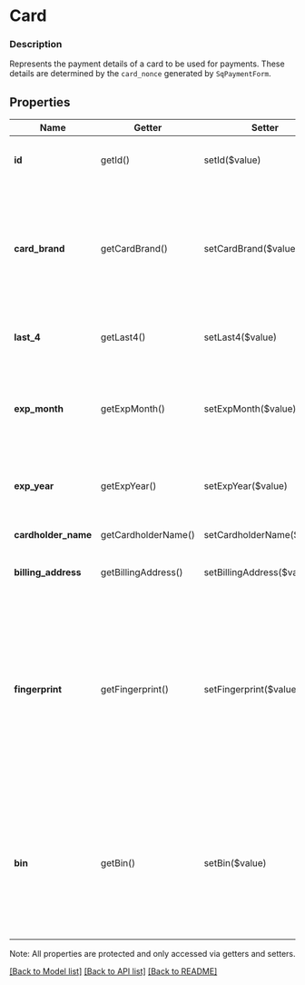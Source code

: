 # Card

### Description

Represents the payment details of a card to be used for payments. These details are determined by the `card_nonce` generated by `SqPaymentForm`.

## Properties
Name | Getter | Setter | Type | Description | Notes
------------ | ------------- | ------------- | ------------- | ------------- | -------------
**id** | getId() | setId($value) | **string** | Unique ID for this card. Generated by Square. | [optional] 
**card_brand** | getCardBrand() | setCardBrand($value) | **string** | The card&#39;s brand (such as &#x60;VISA&#x60;). See &#x60;CardBrand&#x60; for all possible values. See [CardBrand](#type-cardbrand) for possible values | [optional] 
**last_4** | getLast4() | setLast4($value) | **string** | The last 4 digits of the card number. | [optional] 
**exp_month** | getExpMonth() | setExpMonth($value) | **int** | The expiration month of the associated card as an integer between 1 and 12. | [optional] 
**exp_year** | getExpYear() | setExpYear($value) | **int** | The four-digit year of the card&#39;s expiration date. | [optional] 
**cardholder_name** | getCardholderName() | setCardholderName($value) | **string** | The name of the cardholder. | [optional] 
**billing_address** | getBillingAddress() | setBillingAddress($value) | [**\SquareConnect\Model\Address**](Address.md) | The billing address for this card. | [optional] 
**fingerprint** | getFingerprint() | setFingerprint($value) | **string** | __Not currently set.__ Intended as a Square-assigned identifier, based  on the card number, to identify the card across multiple locations within a single application. | [optional] 
**bin** | getBin() | setBin($value) | **string** | The first six digits of the card number, known as the Bank Identification Number (BIN). Only the Payments API returns this field. | [optional] 

Note: All properties are protected and only accessed via getters and setters.

[[Back to Model list]](../../README.md#documentation-for-models) [[Back to API list]](../../README.md#documentation-for-api-endpoints) [[Back to README]](../../README.md)

